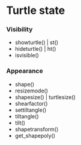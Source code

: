 # Turtle state

### Visibility

- showturtle() | st()
- hideturtle() | ht()
- isvisible()

### Appearance

- shape()
- resizemode()
- shapesize() | turtlesize()
- shearfactor()
- settiltangle()
- tiltangle()
- tilt()
- shapetransform()
- get_shapepoly()

